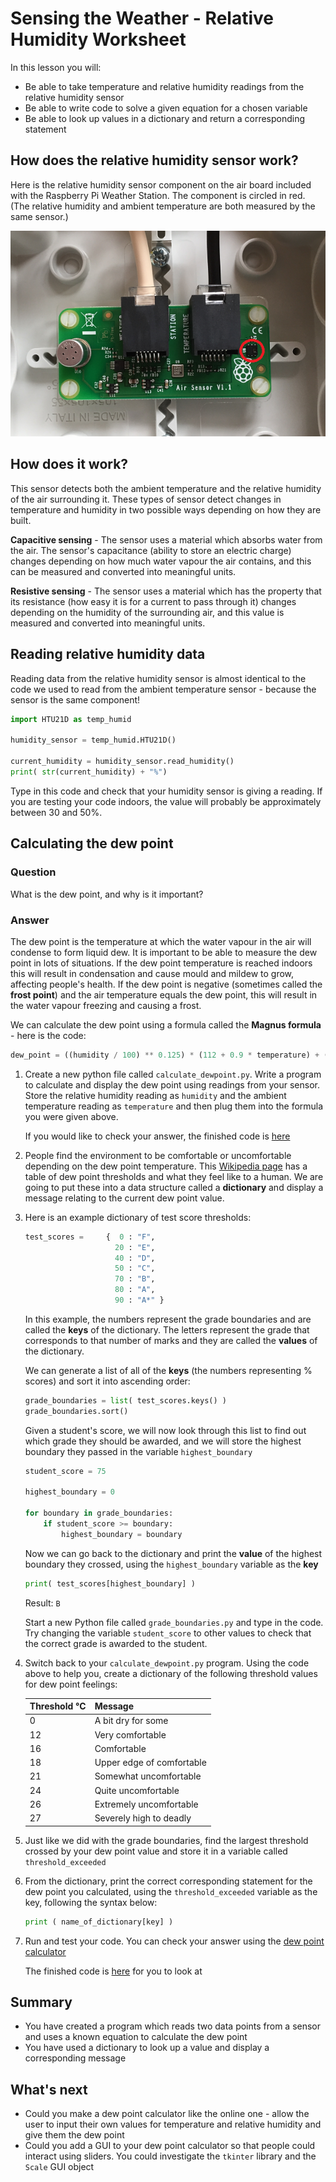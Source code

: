 # Sensing the Weather - Relative Humidity Worksheet

In this lesson you will:

- Be able to take temperature and relative humidity readings from the relative humidity sensor
- Be able to write code to solve a given equation for a chosen variable
- Be able to look up values in a dictionary and return a corresponding statement

## How does the relative humidity sensor work?

Here is the relative humidity sensor component on the air board included with the Raspberry Pi Weather Station. The component is circled in red. (The relative humidity and ambient temperature are both measured by the same sensor.)

![Relative Humidity Sensor](images/air_board.png)

## How does it work?

This sensor detects both the ambient temperature and the relative humidity of the air surrounding it. 
These types of sensor detect changes in temperature and humidity in two possible ways depending on how they are built.

**Capacitive sensing** - The sensor uses a material which absorbs water from the air. The sensor's capacitance (ability to store an electric charge) changes depending on how much water vapour the air contains, and this can be measured and converted into meaningful units.

**Resistive sensing** - The sensor uses a material which has the property that its resistance (how easy it is for a current to pass through it) changes depending on the humidity of the surrounding air, and this value is measured and converted into meaningful units. 


## Reading relative humidity data

Reading data from the relative humidity sensor is almost identical to the code we used to read from the ambient temperature sensor - because the sensor is the same component!

```python
import HTU21D as temp_humid

humidity_sensor = temp_humid.HTU21D()

current_humidity = humidity_sensor.read_humidity()
print( str(current_humidity) + "%")

```

Type in this code and check that your humidity sensor is giving a reading. If you are testing your code indoors, the value will probably be approximately between 30 and 50%.

## Calculating the dew point

### Question
What is the dew point, and why is it important?

### Answer
The dew point is the temperature at which the water vapour in the air will condense to form liquid dew. It is important to be able to measure the dew point in lots of situations. If the dew point temperature is reached indoors this will result in condensation and cause mould and mildew to grow, affecting people's health. If the dew point is negative (sometimes called the **frost point**) and the air temperature equals the dew point, this will result in the water vapour freezing and causing a frost. 

We can calculate the dew point using a formula called the **Magnus formula** - here is the code:

```python
dew_point = ((humidity / 100) ** 0.125) * (112 + 0.9 * temperature) + (0.1 * temperature) – 112
```
1. Create a new python file called `calculate_dewpoint.py`. Write a program to calculate and display the dew point using readings from your sensor. Store the relative humidity reading as `humidity` and the ambient temperature reading as `temperature` and then plug them into the formula you were given above.

	If you would like to check your answer, the finished code is [here](code/calculate_dewpoint.py)

1. People find the environment to be comfortable or uncomfortable depending on the dew point temperature. This [Wikipedia page](https://en.wikipedia.org/wiki/Dew_point) has a table of dew point thresholds and what they feel like to a human. We are going to put these into a data structure called a **dictionary** and display a message relating to the current dew point value. 

1. Here is an example dictionary of test score thresholds:

	```python
	test_scores = 	  {  0 : "F",
	                    20 : "E",
	                    40 : "D",
	                    50 : "C",
	                    70 : "B",
	                    80 : "A",
	                    90 : "A*" }
	```

	In this example, the numbers represent the grade boundaries and are called the **keys** of the dictionary. The letters represent the grade that corresponds to that number of marks and they are called the **values** of the dictionary.

	We can generate a list of all of the **keys** (the numbers representing % scores) and sort it into ascending order:

	```python
	grade_boundaries = list( test_scores.keys() )
	grade_boundaries.sort()
	```

	Given a student's score, we will now look through this list to find out which grade they should be awarded, and we will store the highest boundary they passed in the variable `highest_boundary`

	```python
	student_score = 75

	highest_boundary = 0
	
	for boundary in grade_boundaries:
	    if student_score >= boundary:
	        highest_boundary = boundary
	```

	Now we can go back to the dictionary and print the **value** of the highest boundary they crossed, using the `highest_boundary` variable as the **key**

	```python
	print( test_scores[highest_boundary] )
	```

	Result: `B`

	Start a new Python file called `grade_boundaries.py` and type in the code. Try changing the variable `student_score` to other values to check that the correct grade is awarded to the student.

1. Switch back to your `calculate_dewpoint.py` program. Using the code above to help you, create a dictionary of the following threshold values for dew point feelings:

	| Threshold &deg;C  | Message           		|
	| -----------------	| --------------------------| 
	| 0      			| A bit dry for some 		| 
	| 12      			| Very comfortable      	|   
	| 16 				| Comfortable      			|    
	| 18 				| Upper edge of comfortable |  
	| 21 				| Somewhat uncomfortable    |  
	| 24 				| Quite uncomfortable      	|  
	| 26 				| Extremely uncomfortable  	|  
	| 27 				| Severely high to deadly  	|  


1. Just like we did with the grade boundaries, find the largest threshold crossed by your dew point value and store it in a variable called `threshold_exceeded`

1. From the dictionary, print the correct corresponding statement for the dew point you calculated, using the `threshold_exceeded` variable as the key, following the syntax below:

	```python
	print ( name_of_dictionary[key] )
	```

1. Run and test your code. You can check your answer using the [dew point calculator](http://www.ajdesigner.com/phphumidity/dewpoint_equation_dewpoint_temperature.php#ajscroll)

	The finished code is [here](code/calculate_dewpoint_message.py) for you to look at

## Summary

- You have created a program which reads two data points from a sensor and uses a known equation to calculate the dew point
- You have used a dictionary to look up a value and display a corresponding message

## What's next

- Could you make a dew point calculator like the online one - allow the user to input their own values for temperature and relative humidity and give them the dew point
- Could you add a GUI to your dew point calculator so that people could interact using sliders. You could investigate the `tkinter` library and the `Scale` GUI object